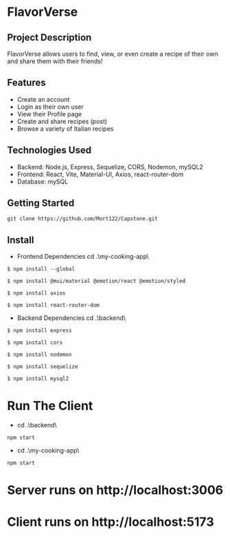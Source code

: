 # FlavorVerse

## Project Description

FlavorVerse allows users to find, view, or even create a recipe of their own and share them with their friends!


## Features

- Create an account
- Login as their own user
- View their Profile page
- Create and share recipes (post)
- Browse a variety of Italian recipes


## Technologies Used

- Backend: Node.js, Express, Sequelize, CORS, Nodemon, mySQL2
- Frontend: React, Vite, Material-UI, Axios, react-router-dom
- Database: mySQL


## Getting Started

```
git clone https://github.com/Mort122/Capstone.git
```

## Install

- Frontend Dependencies cd .\my-cooking-app\

```
$ npm install --global
```

```
$ npm install @mui/material @emotion/react @emotion/styled
```

```
$ npm install axios
```

```
$ npm install react-router-dom
```




- Backend Dependencies cd .\backend\

```
$ npm install express

```

```
$ npm install cors
```

```
$ npm install nodemon
```

```
$ npm install sequelize
```

```
$ npm install mysql2
```


# Run The Client

- cd .\backend\
```
npm start
```

- cd .\my-cooking-app\
```
npm start
```


# Server runs on http://localhost:3006

# Client runs on http://localhost:5173










